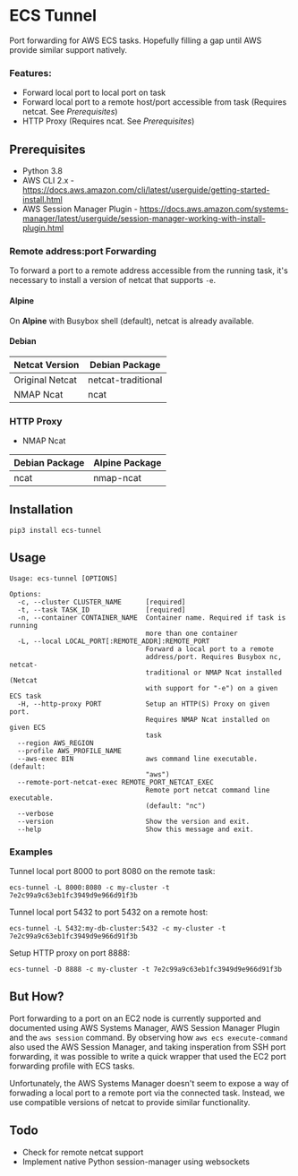 # ECS Tunnel

Port forwarding for AWS ECS tasks. Hopefully filling a gap until AWS provide similar support natively.

### Features:

 - Forward local port to local port on task
 - Forward local port to a remote host/port accessible from task (Requires netcat. See _Prerequisites_)
 - HTTP Proxy (Requires ncat. See _Prerequisites_)
 
## Prerequisites

 - Python 3.8
 - AWS CLI 2.x - https://docs.aws.amazon.com/cli/latest/userguide/getting-started-install.html
 - AWS Session Manager Plugin -
https://docs.aws.amazon.com/systems-manager/latest/userguide/session-manager-working-with-install-plugin.html
 
### Remote address:port Forwarding

 To forward a port to a remote address accessible from the running task, it's necessary to
install a version of netcat that supports `-e`. 

#### Alpine
On **Alpine** with Busybox shell (default), netcat
is already available.

#### Debian
| Netcat Version | Debian Package |
| ------ | -------- |
| Original Netcat | netcat-traditional |
| NMAP Ncat | ncat |

### HTTP Proxy

 - NMAP Ncat

| Debian Package | Alpine Package |
| ------ | -------- |
| ncat | nmap-ncat |

## Installation

`pip3 install ecs-tunnel`

## Usage

```
Usage: ecs-tunnel [OPTIONS]

Options:
  -c, --cluster CLUSTER_NAME      [required]
  -t, --task TASK_ID              [required]
  -n, --container CONTAINER_NAME  Container name. Required if task is running
                                  more than one container
  -L, --local LOCAL_PORT[:REMOTE_ADDR]:REMOTE_PORT
                                  Forward a local port to a remote
                                  address/port. Requires Busybox nc, netcat-
                                  traditional or NMAP Ncat installed (Netcat
                                  with support for "-e") on a given ECS task
  -H, --http-proxy PORT           Setup an HTTP(S) Proxy on given port.
                                  Requires NMAP Ncat installed on given ECS
                                  task
  --region AWS_REGION
  --profile AWS_PROFILE_NAME
  --aws-exec BIN                  aws command line executable. (default:
                                  "aws")
  --remote-port-netcat-exec REMOTE_PORT_NETCAT_EXEC
                                  Remote port netcat command line executable.
                                  (default: "nc")
  --verbose
  --version                       Show the version and exit.
  --help                          Show this message and exit.
```

### Examples

Tunnel local port 8000 to port 8080 on the remote task:
```
ecs-tunnel -L 8000:8080 -c my-cluster -t 7e2c99a9c63eb1fc3949d9e966d91f3b
```

Tunnel local port 5432 to port 5432 on a remote host:
```
ecs-tunnel -L 5432:my-db-cluster:5432 -c my-cluster -t 7e2c99a9c63eb1fc3949d9e966d91f3b
```

Setup HTTP proxy on port 8888:
```
ecs-tunnel -D 8888 -c my-cluster -t 7e2c99a9c63eb1fc3949d9e966d91f3b
```


## But How?

Port forwarding to a port on an EC2 node is currently supported and documented using AWS Systems Manager,
 AWS Session Manager Plugin and the `aws session` command. 
By observing how `aws ecs execute-command` also used the AWS Session Manager, and taking insperation from SSH 
port forwarding, it was possible to write a quick wrapper that used the EC2 port forwarding profile with 
ECS tasks.

Unfortunately, the AWS Systems Manager doesn't seem to expose a way of forwading a local port to a remote
port via the connected task. Instead, we use compatible versions of netcat to provide similar functionality.

## Todo

- Check for remote netcat support
- Implement native Python session-manager using websockets 
